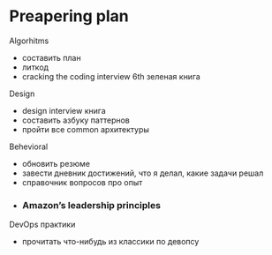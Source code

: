 # Preapering plan

Algorhitms

* составить план
* литкод
* cracking the coding interview 6th зеленая книга



Design

* design interview книга
* составить азбуку паттернов
* пройти все common архитектуры



Behevioral

* обновить резюме
* завести дневник достижений, что я делал, какие задачи решал
* справочник вопросов про опыт
* ### Amazon’s leadership principles <a href="#what-are-amazon-s-leadership-principles" id="what-are-amazon-s-leadership-principles"></a>



DevOps практики

* прочитать что-нибудь из классики по девопсу
